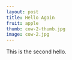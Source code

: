 ```yaml
---
layout: post
title: Hello Again
fruit: apple
thumb: cow-2-thumb.jpg
image: cow-2.jpg
---
```

This is the second hello.
